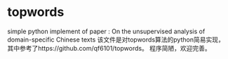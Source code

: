 # topwords
simple python implement of paper : On the unsupervised analysis of domain-specific Chinese texts 
该文件是对topwords算法的python简易实现，其中参考了https://github.com/qf6101/topwords。
程序简陋，欢迎完善。
